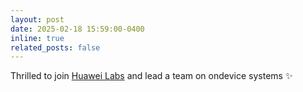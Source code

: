 ```yaml
---
layout: post
date: 2025-02-18 15:59:00-0400
inline: true
related_posts: false
---
```


Thrilled to join <a href='#'>Huawei Labs</a> and lead a team on ondevice systems :sparkles: 
